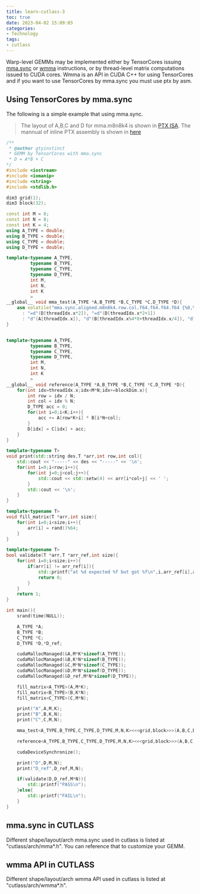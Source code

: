 ```yaml
---
title: learn-cutlass-3
toc: true
date: 2023-04-02 15:09:03
categories:
- Technology
tags:
- cutlass
---
```


Warp-level GEMMs may be implemented either by TensorCores issuing [mma.sync](https://docs.nvidia.com/cuda/parallel-thread-execution/index.html#warp-level-matrix-instructions-mma) or [wmma](https://docs.nvidia.com/cuda/parallel-thread-execution/index.html#warp-level-matrix-instructions-wmma-mma) instructions, or by thread-level matrix computations issued to CUDA cores. Wmma is an API in CUDA C++ for using TensorCores and if you want to use TensorCores by mma.sync you must use ptx by asm.

<!-- more -->

## Using TensorCores by mma.sync

The following is a simple example that using mma.sync.


> The layout of A,B,C and D for mma.m8n8k4 is shown in [PTX ISA](https://docs.nvidia.cn/cuda/parallel-thread-execution/index.html#matrix-fragments-for-mma-m8n8k4-with-f64-floating-point-type).
The mannual of inline PTX assembly is shown in [here](https://docs.nvidia.com/cuda/inline-ptx-assembly/index.html) 

```c++
/**
 * @author gtyinstinct
 * GEMM by TensorCores with mma.sync
 * D = A*B + C
*/
#include <iostream>
#include <iomanip>
#include <string>
#include <stdlib.h>

dim3 grid(1);
dim3 block(32);

const int M = 8;
const int N = 8;
const int K = 4;
using A_TYPE = double;
using B_TYPE = double;
using C_TYPE = double;
using D_TYPE = double;

template<typename A_TYPE,
         typename B_TYPE,
         typename C_TYPE,
         typename D_TYPE,
         int M,
         int N,
         int K
         >
__global__ void mma_test(A_TYPE *A,B_TYPE *B,C_TYPE *C,D_TYPE *D){
    asm volatile("mma.sync.aligned.m8n8k4.row.col.f64.f64.f64.f64 {%0,%1}, {%2}, {%3}, {%4,%5};\n"
      : "=d"(D[threadIdx.x*2]), "=d"(D[threadIdx.x*2+1])
      : "d"(A[threadIdx.x]), "d"(B[threadIdx.x%4*8+threadIdx.x/4]), "d"(C[threadIdx.x*2]), "d"(C[threadIdx.x*2+1]));
} 


template<typename A_TYPE,
         typename B_TYPE,
         typename C_TYPE,
         typename D_TYPE,
         int M,
         int N,
         int K
         >
__global__ void reference(A_TYPE *A,B_TYPE *B,C_TYPE *C,D_TYPE *D){
    for(int idx=threadIdx.x;idx<M*N;idx+=blockDim.x){
        int row = idx / N;
        int col = idx % N;
        D_TYPE acc = 0;
        for(int i=0;i<K;i++){
            acc += A[row*K+i] * B[i*N+col];
        }
        D[idx] = C[idx] + acc;
    }
}

template<typename T>
void print(std::string des,T *arr,int row,int col){
    std::cout << "-----" << des << "-----" << '\n';
    for(int i=0;i<row;i++){
        for(int j=0;j<col;j++){
            std::cout << std::setw(4) << arr[i*col+j] << ' ';
        }
        std::cout << '\n';
    }
}

template<typename T>
void fill_matrix(T *arr,int size){
    for(int i=0;i<size;i++){
        arr[i] = rand()%64;
    }
}

template<typename T>
bool validate(T *arr,T *arr_ref,int size){
    for(int i=0;i<size;i++){
        if(arr[i] != arr_ref[i]){
            std::printf("at %d expected %f but got %f\n",i,arr_ref[i],arr[i]);
            return 0;
        }
    }
    return 1;
}

int main(){
    srand(time(NULL));

    A_TYPE *A;
    B_TYPE *B;
    C_TYPE *C;
    D_TYPE *D,*D_ref;

    cudaMallocManaged(&A,M*K*sizeof(A_TYPE));
    cudaMallocManaged(&B,K*N*sizeof(B_TYPE));
    cudaMallocManaged(&C,M*N*sizeof(C_TYPE));
    cudaMallocManaged(&D,M*N*sizeof(D_TYPE));
    cudaMallocManaged(&D_ref,M*N*sizeof(D_TYPE));

    fill_matrix<A_TYPE>(A,M*K);
    fill_matrix<B_TYPE>(B,K*N);
    fill_matrix<C_TYPE>(C,M*N);

    print("A",A,M,K);
    print("B",B,K,N);
    print("C",C,M,N);

    mma_test<A_TYPE,B_TYPE,C_TYPE,D_TYPE,M,N,K><<<grid,block>>>(A,B,C,D);

    reference<A_TYPE,B_TYPE,C_TYPE,D_TYPE,M,N,K><<<grid,block>>>(A,B,C,D_ref);

    cudaDeviceSynchronize();

    print("D",D,M,N);
    print("D_ref",D_ref,M,N);

    if(validate(D,D_ref,M*N)){
        std::printf("PASS\n");
    }else{
        std::printf("FAIL\n");
    }
}
```

## mma.sync in CUTLASS

Different shape/layout/arch mma.sync used in cutlass is listed at "cutlass/arch/mma*.h". You can reference that to customize your GEMM.

## wmma API in CUTLASS

Different shape/layout/arch wmma API used in cutlass is listed at "cutlass/arch/wmma*.h".
